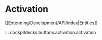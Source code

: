 # Activation

[[Extending/Development/API/index|Entities]]


::: cockpitdecks.buttons.activation.activation
